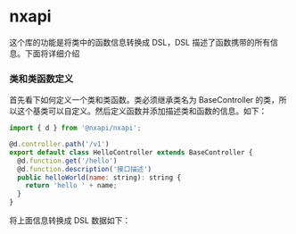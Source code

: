 # nxapi

这个库的功能是将类中的函数信息转换成 DSL，DSL 描述了函数携带的所有信息。下面将详细介绍

### 类和类函数定义

首先看下如何定义一个类和类函数。类必须继承类名为 BaseController 的类，所以这个基类可以自定义。然后定义函数并添加描述类和函数的信息。如下：

```js
import { d } from '@nxapi/nxapi';

@d.controller.path('/v1')
export default class HelloController extends BaseController {
  @d.function.get('/hello')
  @d.function.description('接口描述')
  public helloWorld(name: string): string {
    return 'hello ' + name;
  }
}
```

将上面信息转换成 DSL 数据如下：
